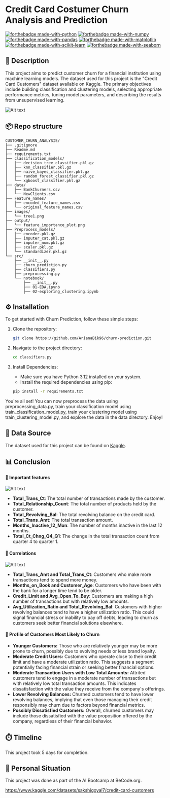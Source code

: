# Credit Card Costumer Churn Analysis and Prediction
[![forthebadge made-with-python](https://ForTheBadge.com/images/badges/made-with-python.svg)](https://www.python.org/)
[![forthebadge made-with-numpy](https://ForTheBadge.com/images/badges/made-with-numpy.svg)](https://numpy.org/)
[![forthebadge made-with-pandas](https://ForTheBadge.com/images/badges/made-with-pandas.svg)](https://pandas.pydata.org/)
[![forthebadge made-with-matplotlib](https://ForTheBadge.com/images/badges/made-with-matplotlib.svg)](https://matplotlib.org/)
[![forthebadge made-with-scikit-learn](https://ForTheBadge.com/images/badges/made-with-scikit-learn.svg)](https://scikit-learn.org/)
[![forthebadge made-with-seaborn](https://ForTheBadge.com/images/badges/made-with-seaborn.svg)](https://seaborn.pydata.org/)

## 📝 Description 
This project aims to predict customer churn for a financial institution using machine learning models. The dataset used for this project is the "Credit Card Customers" dataset available on Kaggle. The primary objectives include building classification and clustering models, selecting appropriate performance metrics, tuning model parameters, and describing the results from unsupervised learning.

![Alt text](images/tree1.png)

## 📦 Repo structure

    CUSTOMER_CHURN_ANALYSIS/
    ├── .gitignore
    ├── Readme.md
    ├── requirements.txt
    ├── classification_models/
    │   ├── decision_tree_classifier.pkl.gz
    │   ├── knn_classifier.pkl.gz
    │   ├── naive_bayes_classifier.pkl.gz
    │   ├── random_forest_classifier.pkl.gz
    │   └── xgboost_classifier.pkl.gz
    ├── data/
    │   ├── BankChurners.csv
    │   └── NewClients.csv
    ├── Feature_names/
    │   ├── encoded_feature_names.csv
    │   └── original_feature_names.csv
    ├── images/
    │   └── tree1.png
    ├── output/
    │   └── feature_importance_plot.png
    ├── Preprocess_models/
    │   ├── encoder.pkl.gz
    │   ├── imputer_cat.pkl.gz
    │   ├── imputer_num.pkl.gz
    │   ├── scaler.pkl.gz
    │   └── standardizer.pkl.gz
    └── src/
        ├── __init__.py
        ├── churn_prediction.py
        ├── classifiers.py
        ├── preprocessing.py
        └── notebook/
            ├── __init__.py
            ├── 01-EDA.ipynb
            ├── 02-exploring_clustering.ipynb


## ⚙️ Installation

To get started with Churn Prediction, follow these simple steps:

1. Clone the repository:
    ```bash
    git clone https://github.com/ArianaBik96/churn-prediction.git
    ```

2. Navigate to the project directory:
    ```bash
    cd classifiers.py
    ```

3. Install Dependencies:
    - Make sure you have Python 3.12 installed on your system.
    - Install the required dependencies using pip:
    ```bash
    pip install -r requirements.txt
    ```

You're all set! You can now preprocess the data using preprocessing_data.py, train your classification model using train_classification_model.py, train your clustering model using train_clustering_model.py, and explore the data in the data directory. Enjoy!

## 📂 Data Source
The dataset used for this project can be found on [Kaggle](https://www.kaggle.com/datasets/sakshigoyal7/credit-card-customers).

## 📊 Conclusion

#### 🎯 Important features 

![Alt text](output/feature_importance_plot.png)

- **Total_Trans_Ct**: The total number of transactions made by the customer.
- **Total_Relationship_Count**: The total number of products held by the customer.
- **Total_Revolving_Bal**: The total revolving balance on the credit card.
- **Total_Trans_Amt**: The total transaction amount.
- **Months_Inactive_12_Mon**: The number of months inactive in the last 12 months.
- **Total_Ct_Chng_Q4_Q1**: The change in the total transaction count from quarter 4 to quarter 1.

#### 🔗 Correlations

![Alt text](images/Correlation_of_Churners.png)
- **Total_Trans_Amt and Total_Trans_Ct**: Customers who make more transactions tend to spend more money.
- **Months_on_Book and Customer_Age**: Customers who have been with the bank for a longer time tend to be older.
- **Credit_Limit and Avg_Open_To_Buy**: Customers are making a high number of transactions but with relatively low amounts.
- **Avg_Utilization_Ratio and Total_Revolving_Bal**: Customers with higher revolving balances tend to have a higher utilization ratio. This could signal financial stress or inability to pay off debts, leading to churn as customers seek better financial solutions elsewhere.

#### 🚨 Profile of Customers Most Likely to Churn
- **Younger Customers:** Those who are relatively younger may be more prone to churn, possibly due to evolving needs or less brand loyalty.
- **Moderate Credit Users:** Customers who operate close to their credit limit and have a moderate utilization ratio. This suggests a segment potentially facing financial strain or seeking better financial options.
- **Moderate Transaction Users with Low Total Amounts:** Attrited customers tend to engage in a moderate number of transactions but with relatively low total transaction amounts. This indicates dissatisfaction with the value they receive from the company's offerings.
- **Lower Revolving Balances:** Churned customers tend to have lower revolving balances, implying that even those managing their credit responsibly may churn due to factors beyond financial metrics.
- **Possibly Dissatisfied Customers:** Overall, churned customers may include those dissatisfied with the value proposition offered by the company, regardless of their financial behavior.

## ⏱️ Timeline
This project took 5 days for completion.

## 📌 Personal Situation
This project was done as part of the AI Bootcamp at BeCode.org.


https://www.kaggle.com/datasets/sakshigoyal7/credit-card-customers